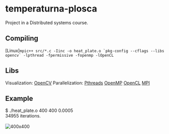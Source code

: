 # temperaturna-plosca
Project in a Distributed systems course.

## Compiling
\[Linux\]```mpic++ src/*.c -Iinc -o heat_plate.o `pkg-config --cflags --libs opencv` -lpthread -fpermissive -fopenmp -lOpenCL```

## Libs
Visualization:
	[OpenCV](https://opencv.org/)
Parallelization:
	[Pthreads](https://en.wikipedia.org/wiki/POSIX_Threads)
	[OpenMP](http://www.openmp.org/)
	[OpenCL](https://en.wikipedia.org/wiki/OpenCL)
	[MPI](https://www.open-mpi.org/)

## Example
$ ./heat_plate.o 400 400 0.0005<br>
34955 iterations.<br><br>
![400x400](https://github.com/matejklemen/temperaturna-plosca/blob/master/img/heat_plate_400_400_0.0005.png)
